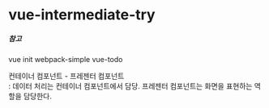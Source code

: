 # vue-intermediate-try

##### 참고
vue init webpack-simple vue-todo

컨테이너 컴포넌트 - 프레젠터 컴포넌트   
: 데이터 처리는 컨테이너 컴포넌트에서 담당. 프레젠터 컴포넌트는 화면을 표현하는 역할을 담당한다.